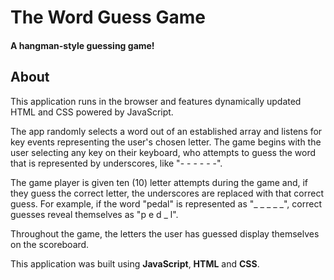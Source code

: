 # The Word Guess Game
#### A hangman-style guessing game!

## About
This application runs in the browser and features dynamically updated HTML and CSS powered by JavaScript.

The app randomly selects a word out of an established array and listens for key events representing the user's chosen letter. 
The game begins with the user selecting any key on their keyboard, who attempts to guess the word that is represented by underscores, like "- - - - - -". 

The game player is given ten (10) letter attempts during the game and, if they guess the correct letter, the underscores are replaced with that correct guess. For example, if the word "pedal" is represented as "_ _ _ _ _", correct guesses reveal themselves as "p e d _ l". 

Throughout the game, the letters the user has guessed display themselves on the scoreboard. 

This application was built using **JavaScript**, **HTML** and **CSS**. 
